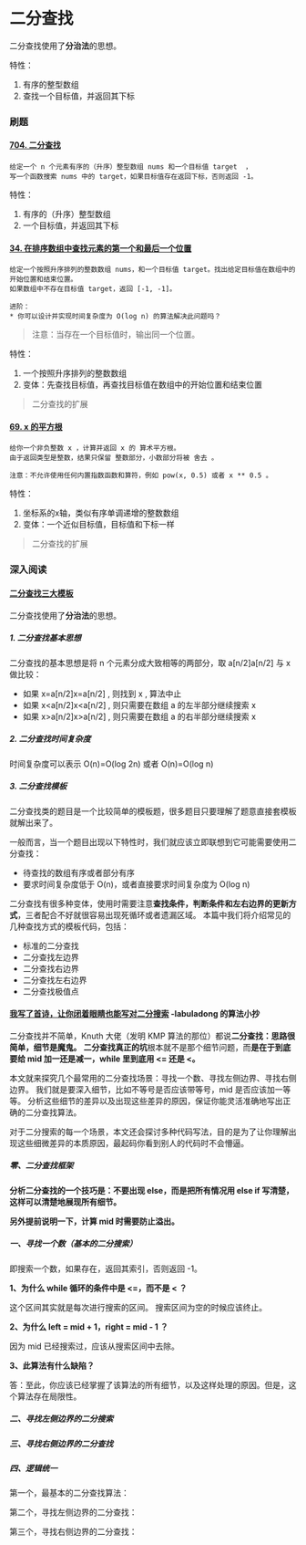 

二分查找
======

二分查找使用了**分治法**的思想。

特性：
1. 有序的整型数组
2. 查找一个目标值，并返回其下标


### 刷题
#### [704. 二分查找](https://leetcode-cn.com/problems/binary-search/)
```
给定一个 n 个元素有序的（升序）整型数组 nums 和一个目标值 target  ，
写一个函数搜索 nums 中的 target，如果目标值存在返回下标，否则返回 -1。
```
特性：
1. 有序的（升序）整型数组
2. 一个目标值，并返回其下标

#### [34. 在排序数组中查找元素的第一个和最后一个位置](https://leetcode-cn.com/problems/find-first-and-last-position-of-element-in-sorted-array/)
```
给定一个按照升序排列的整数数组 nums，和一个目标值 target。找出给定目标值在数组中的开始位置和结束位置。
如果数组中不存在目标值 target，返回 [-1, -1]。

进阶：
* 你可以设计并实现时间复杂度为 O(log n) 的算法解决此问题吗？
```
> 注意：当存在一个目标值时，输出同一个位置。

特性：
1. 一个按照升序排列的整数数组
2. 变体：先查找目标值，再查找目标值在数组中的开始位置和结束位置

> 二分查找的扩展

#### [69. x 的平方根](https://leetcode-cn.com/problems/sqrtx/)
```
给你一个非负整数 x ，计算并返回 x 的 算术平方根。
由于返回类型是整数，结果只保留 整数部分，小数部分将被 舍去 。

注意：不允许使用任何内置指数函数和算符，例如 pow(x, 0.5) 或者 x ** 0.5 。
```
特性：
1. 坐标系的x轴，类似有序单调递增的整数数组
2. 变体：一个近似目标值，目标值和下标一样

> 二分查找的扩展


### 深入阅读
#### [二分查找三大模板](https://leetcode-cn.com/problems/binary-search/solution/leetcode-offer-er-fen-cha-zhao-san-da-mo-0mn7/)
二分查找使用了**分治法**的思想。

##### 1. 二分查找基本思想
二分查找的基本思想是将 n 个元素分成大致相等的两部分，取 a[n/2]a[n/2] 与 x 做比较：
* 如果 x=a[n/2]x=a[n/2] , 则找到 x , 算法中止
* 如果 x<a[n/2]x<a[n/2] , 则只需要在数组 a 的左半部分继续搜索 x
* 如果 x>a[n/2]x>a[n/2] , 则只需要在数组 a 的右半部分继续搜索 x

##### 2. 二分查找时间复杂度
时间复杂度可以表示 O(n)=O(log 2n) 或者 O(n)=O(log n)

##### 3. 二分查找模板
二分查找类的题目是一个比较简单的模板题，很多题目只要理解了题意直接套模板就解出来了。

一般而言，当一个题目出现以下特性时，我们就应该立即联想到它可能需要使用二分查找：
* 待查找的数组有序或者部分有序
* 要求时间复杂度低于 O(n)，或者直接要求时间复杂度为 O(log n)

二分查找有很多种变体，使用时需要注意**查找条件，判断条件和左右边界的更新方式**，三者配合不好就很容易出现死循环或者遗漏区域。
本篇中我们将介绍常见的几种查找方式的模板代码，包括：
* 标准的二分查找
* 二分查找左边界
* 二分查找右边界
* 二分查找左右边界
* 二分查找极值点

#### [我写了首诗，让你闭着眼睛也能写对二分搜索](https://labuladong.github.io/algo/2/18/26/) -labuladong 的算法小抄
二分查找并不简单，Knuth 大佬（发明 KMP 算法的那位）都说**二分查找：思路很简单，细节是魔鬼。**
**二分查找真正的坑**根本就不是那个细节问题，而**是在于到底要给 mid 加一还是减一，while 里到底用 <= 还是 <。**

本文就来探究几个最常用的二分查找场景：寻找一个数、寻找左侧边界、寻找右侧边界。
我们就是要深入细节，比如不等号是否应该带等号，mid 是否应该加一等等。
分析这些细节的差异以及出现这些差异的原因，保证你能灵活准确地写出正确的二分查找算法。

对于二分搜索的每一个场景，本文还会探讨多种代码写法，目的是为了让你理解出现这些细微差异的本质原因，最起码你看到别人的代码时不会懵逼。

##### 零、二分查找框架
**分析二分查找的一个技巧是：不要出现 else，而是把所有情况用 else if 写清楚，这样可以清楚地展现所有细节。**

**另外提前说明一下，计算 mid 时需要防止溢出。**

##### 一、寻找一个数（基本的二分搜索）
即搜索一个数，如果存在，返回其索引，否则返回 -1。

**1、为什么 while 循环的条件中是 <=，而不是 < ？**

这个区间其实就是每次进行搜索的区间。
搜索区间为空的时候应该终止。

**2、为什么 left = mid + 1，right = mid - 1 ？**

因为 mid 已经搜索过，应该从搜索区间中去除。

**3、此算法有什么缺陷？**

答：至此，你应该已经掌握了该算法的所有细节，以及这样处理的原因。但是，这个算法存在局限性。

##### 二、寻找左侧边界的二分搜索

##### 三、寻找右侧边界的二分查找

##### 四、逻辑统一
第一个，最基本的二分查找算法：

第二个，寻找左侧边界的二分查找：

第三个，寻找右侧边界的二分查找：

